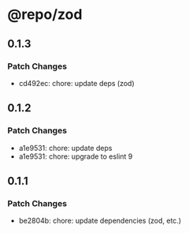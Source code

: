 # @repo/zod

## 0.1.3

### Patch Changes

- cd492ec: chore: update deps (zod)

## 0.1.2

### Patch Changes

- a1e9531: chore: update deps
- a1e9531: chore: upgrade to eslint 9

## 0.1.1

### Patch Changes

- be2804b: chore: update dependencies (zod, etc.)
